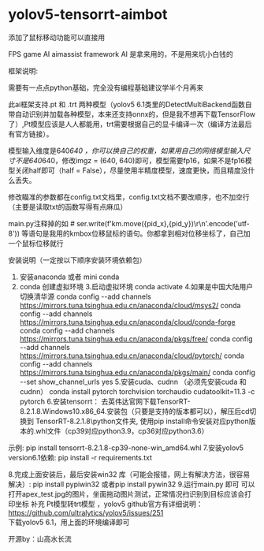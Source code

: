 # yolov5-tensorrt-aimbot
添加了鼠标移动功能可以直接用

FPS game AI aimassist framework
AI 是拿来用的，不是用来坑小白钱的

框架说明:

需要有一点点python基础，完全没有编程基础建议学半个月再来

此ai框架支持.pt 和 .trt 两种模型（yolov5 6.1类里的DetectMultiBackend函数自带自动识别并加载各种模型，本来还支持onnx的，但是我不想再下载TensorFlow了）,Pt模型应该是人人都能用，trt需要根据自己的显卡编译一次（编译方法最后有官方链接）。

模型输入维度是640*640 ，你可以换自己的权重，如果用自己的网络模型输入尺寸不是640*640，修改imgz = (640, 640)即可，模型需要fp16，如果不是fp16模型关闭half即可（half = False），尽量使用半精度模型，速度更快，而且精度没什么丢失。

修改瞄准的参数都在config.txt文档里，config.txt文档不要改顺序，也不加空行（主要是读取txt的函数写得有点麻瓜）

main.py注释掉的如 # ser.write(f'km.move({pid_x},{pid_y})\r\n'.encode('utf-8')) 等语句是我用的kmbox位移鼠标的语句。你都拿到相对位移坐标了，自己加一个鼠标位移就行

安装说明（一定按以下顺序安装环境依赖包）
1. 安装anaconda 或者 mini conda
2. conda 创建虚拟环境
3.启动虚拟环境 
conda activate <your env name>
4.如果是中国大陆用户切换清华源
conda config --add channels https://mirrors.tuna.tsinghua.edu.cn/anaconda/cloud/msys2/
conda config --add channels https://mirrors.tuna.tsinghua.edu.cn/anaconda/cloud/conda-forge
conda config --add channels https://mirrors.tuna.tsinghua.edu.cn/anaconda/pkgs/free/
conda config --add channels https://mirrors.tuna.tsinghua.edu.cn/anaconda/cloud/pytorch/
conda config --add channels https://mirrors.tuna.tsinghua.edu.cn/anaconda/pkgs/main/
conda config --set show_channel_urls yes
5.安装cuda、cudnn （必须先安装cuda 和cudnn）
conda install pytorch torchvision torchaudio cudatoolkit=11.3 -c pytorch
6.安装tensorrt：
去英伟达官网下载TensorRT-8.2.1.8.Windows10.x86_64.安装包（只要是支持的版本都可以），解压后cd切换到 TensorRT-8.2.1.8\python文件夹, 使用pip install命令安装对应python版本的.whl文件（cp39对应python3.9，cp36对应python3.6）

示例:  pip install tensorrt-8.2.1.8-cp39-none-win_amd64.whl 
7.安装yolov5 version6.1依赖:
pip install -r requirements.txt

8.完成上面安装后，最后安装win32 库（可能会报错，网上有解决方法，很容易解决）:
pip install pypiwin32 
或者pip install pywin32 
9.运行main.py 即可
可以打开apex_test.jpg的图片，坐面拖动图片测试，正常情况扫识别到目标应该会打印坐标
补充
Pt模型转trt模型 ，yolov5 github官方有详细说明：
https://github.com/ultralytics/yolov5/issues/251   
下载yolov5 6.1，用上面的环境编译即可


开源by：山高水长流
